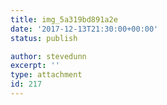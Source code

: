 ```yaml
---
title: img_5a319bd891a2e
date: '2017-12-13T21:30:00+00:00'
status: publish

author: stevedunn
excerpt: ''
type: attachment
id: 217
---
```

<!DOCTYPE html PUBLIC "-//W3C//DTD HTML 4.0 Transitional//EN" "http://www.w3.org/TR/REC-html40/loose.dtd">
<?xml encoding="UTF-8">
